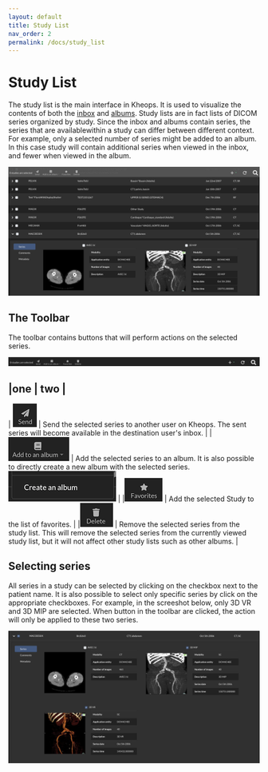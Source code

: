 ```yaml
---
layout: default
title: Study List
nav_order: 2
permalink: /docs/study_list
---
```


# Study List

The study list is the main interface in Kheops. It is used to visualize the contents of both the [inbox](/docs/inbox) and [albums](/docs/albums). Study lists are in fact lists of DICOM series organized by study. Since the inbox and albums contain series, the series that are availablewithin a study can differ between different context. For example, only a selected number of series might be added to an album. In this case study will contain additional series when viewed in the inbox, and fewer when viewed in the album.

![study list](/img/study_list.png)

## The Toolbar

The toolbar contains buttons that will perform actions on the selected series. 

![Series List Toolbar](/img/series_list_toolbar.png)

|one | two |
------------
| ![Send](/img/send.png) | Send the selected series to another user on Kheops. The sent series will become available in the destination user's inbox. | 
| ![Add to an album](/img/add_to_album.png) | Add the selected series to an album. It is also possible to directly create a new album with the selected series. ![Create album item](/img/create_album_item.png) |
|![Favorites](/img/favorites.png) | Add the selected Study to the list of favorites. |
|![Delete](/img/delete.png) | Remove the selected series from the study list. This will remove the selected series from the currently viewed study list, but it will not affect other study lists such as other albums. |

## Selecting series

All series in a study can be selected by clicking on the checkbox next to the patient name. It is also possible to select only specific series by click on the appropriate checkboxes. For example, in the screeshot below, only 3D VR and 3D MIP are selected. When button in the toolbar are clicked, the action will only be applied to these two series.

![Selected Series](/img/select_series.png)

